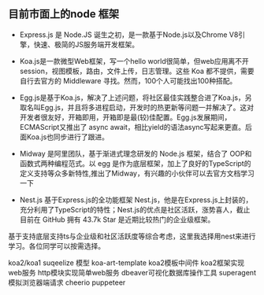 ## 目前市面上的node 框架
- Express.js 是 Node.JS 诞生之初，是一款基于Node.js以及Chrome V8引擎，快速、极简的JS服务端开发框架。

- Koa.js是一款微型Web框架，写一个hello world很简单，但web应用离不开session，视图模板，路由，文件上传，日志管理。这些 Koa 都不提供，需要自行去官方的 Middleware 寻找。然而，100个人可能找出100种搭配。

- Egg.js是基于Koa.js，解决了上述问题，将社区最佳实践整合进了Koa.js，另取名叫Egg.js，并且将多进程启动，开发时的热更新等问题一并解决了。这对开发者很友好，开箱即用，开箱即是最(较)佳配置。Egg.js发展期间，ECMAScript又推出了 async await，相比yield的语法async写起来更直。后面Koa.js也同步进行了跟进。

- Midway 是阿里团队，基于渐进式理念研发的 Node.js 框架，结合了 OOP和函数式两种编程范式。以 egg 是作为底层框架，加上了良好的TypeScript的定义支持等众多新特性,推出了Midway，有兴趣的小伙伴可以去官方文档学习一下

- Nest.js 基于Express.js的全功能框架 Nest.js，他是在Express.js上封装的，充分利用了TypeScript的特性；Nest.js的优点是社区活跃，涨势喜人，截止目前在 GitHub 拥有 43.7k Star 是近期比较热门的企业级框架。

基于支持底层支持ts与企业级和社区活跃度等综合考虑，这里我选择用nest来进行学习。各位同学可以按需选择。

koa2/koa1
suqeelize 模型
koa-art-template
koa2模板中间件
koa2框架实现web服务
http模块实现简单web服务
dbeaver可视化数据库操作工具
superagent 模拟浏览器端请求
cheerio
puppeteer
 